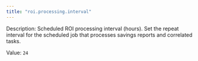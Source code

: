 ```yaml
---
title: "roi.processing.interval"
---
```


Description: Scheduled ROI processing interval (hours). Set the repeat interval for the scheduled job that processes savings reports and correlated tasks.

Value: `24`